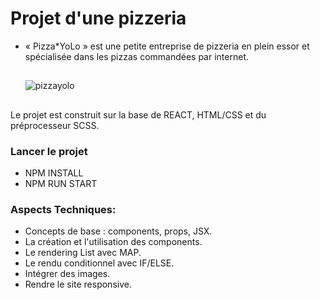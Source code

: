 # Projet d'une pizzeria
- « Pizza*YoLo » est une petite entreprise de pizzeria en plein essor et spécialisée dans les pizzas commandées par internet.
  ##
  ![pizzayolo](https://github.com/Soulman2131/pizzayolo/assets/109850920/8f7089b5-11fe-4db5-8d6d-2097ac0aa069)

  ##
 Le projet est construit sur la base de REACT, HTML/CSS et du préprocesseur SCSS.

 ### Lancer le projet
 - NPM INSTALL
 - NPM RUN START

### Aspects Techniques:
- Concepts de base : components, props, JSX.
- La création et l'utilisation des components.
- Le rendering List avec MAP.
- Le rendu conditionnel avec IF/ELSE.
- Intégrer des images.
- Rendre le site responsive.
  


  
  
